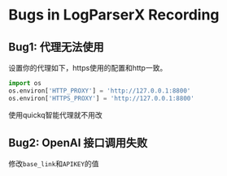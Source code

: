# Bugs in LogParserX Recording

## Bug1: 代理无法使用
设置你的代理如下，https使用的配置和http一致。
```python
import os
os.environ['HTTP_PROXY'] = 'http://127.0.0.1:8800'
os.environ['HTTPS_PROXY'] = 'http://127.0.0.1:8800'
```
使用quickq智能代理就不用改

## Bug2: OpenAI 接口调用失败
修改`base_link`和`APIKEY`的值

